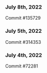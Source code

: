 ### July 8th, 2022

Commit #135729

### July 5th, 2022

Commit #314353


### July 4th, 2022

Commit #72281
